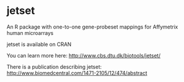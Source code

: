 # jetset
An R package with one-to-one gene-probeset mappings for Affymetrix human microarrays

jetset is available on CRAN

You can learn more here:
http://www.cbs.dtu.dk/biotools/jetset/

There is a publication describing jetset:
http://www.biomedcentral.com/1471-2105/12/474/abstract
